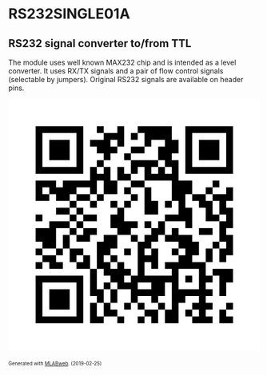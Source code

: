 <!--- PrjInfo ---> <!--- Please remove this line after manually editing --->
<!--- 00a56be08b96043df9e37d6aff7b6990 --->
<!--- Created:2019-02-25 13:20:29.723441: ---> 
<!--- Author:: ---> 
<!--- AuthorEmail:: ---> 
<!--- Tags:: ---> 
<!--- Ust:: ---> 
<!--- Label --->
<!--- ELabel ---> 
<!--- Name:RS232SINGLE01A: --->
# RS232SINGLE01A
<!--- LongName --->
## RS232 signal converter to/from TTL
<!--- ELongName ---> 

<!--- Lead --->
The module uses well known MAX232 chip and is intended as a level converter. It uses RX/TX signals and a pair of flow control signals (selectable by jumpers). Original RS232 signals are available on header pins.
<!--- ELead ---> 

![RS232SINGLE01A](doc/img/RS232SINGLE01A_QRcode.png) 


<!--- Description --->
<!--- EDescription --->
<!--- Content --->
<!--- EContent --->
<sub><sup> Generated with [MLABweb](https://github.com/MLAB-project/MLABweb). (2019-02-25)</sup></sub>